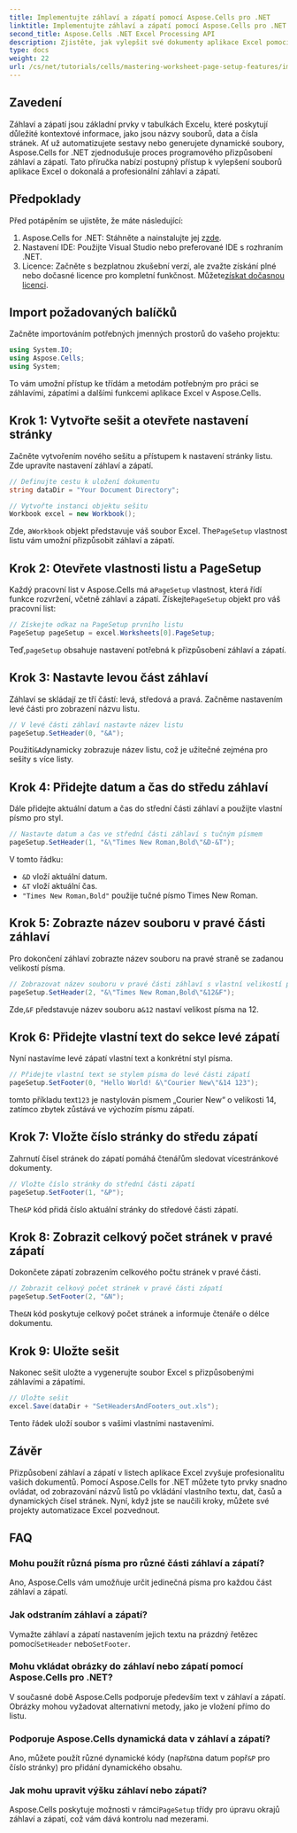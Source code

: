 ```yaml
---
title: Implementujte záhlaví a zápatí pomocí Aspose.Cells pro .NET
linktitle: Implementujte záhlaví a zápatí pomocí Aspose.Cells pro .NET
second_title: Aspose.Cells .NET Excel Processing API
description: Zjistěte, jak vylepšit své dokumenty aplikace Excel pomocí programového přizpůsobení záhlaví a zápatí pomocí Aspose.Cells pro .NET. Tento komplexní průvodce vás provede každým krokem – od nastavení sešitu až po dynamické vkládání názvu listu.
type: docs
weight: 22
url: /cs/net/tutorials/cells/mastering-worksheet-page-setup-features/implement-header-footer/
---
```

## Zavedení

Záhlaví a zápatí jsou základní prvky v tabulkách Excelu, které poskytují důležité kontextové informace, jako jsou názvy souborů, data a čísla stránek. Ať už automatizujete sestavy nebo generujete dynamické soubory, Aspose.Cells for .NET zjednodušuje proces programového přizpůsobení záhlaví a zápatí. Tato příručka nabízí postupný přístup k vylepšení souborů aplikace Excel o dokonalá a profesionální záhlaví a zápatí.

## Předpoklady

Před potápěním se ujistěte, že máte následující:

1.  Aspose.Cells for .NET: Stáhněte a nainstalujte jej z[zde](https://releases.aspose.com/cells/net/).
2. Nastavení IDE: Použijte Visual Studio nebo preferované IDE s rozhraním .NET.
3.  Licence: Začněte s bezplatnou zkušební verzí, ale zvažte získání plné nebo dočasné licence pro kompletní funkčnost. Můžete[získat dočasnou licenci](https://purchase.aspose.com/temporary-license/).

## Import požadovaných balíčků

Začněte importováním potřebných jmenných prostorů do vašeho projektu:

```csharp
using System.IO;
using Aspose.Cells;
using System;
```

To vám umožní přístup ke třídám a metodám potřebným pro práci se záhlavími, zápatími a dalšími funkcemi aplikace Excel v Aspose.Cells.

## Krok 1: Vytvořte sešit a otevřete nastavení stránky

Začněte vytvořením nového sešitu a přístupem k nastavení stránky listu. Zde upravíte nastavení záhlaví a zápatí.

```csharp
// Definujte cestu k uložení dokumentu
string dataDir = "Your Document Directory";

// Vytvořte instanci objektu sešitu
Workbook excel = new Workbook();
```

 Zde, a`Workbook` objekt představuje váš soubor Excel. The`PageSetup` vlastnost listu vám umožní přizpůsobit záhlaví a zápatí.

## Krok 2: Otevřete vlastnosti listu a PageSetup

 Každý pracovní list v Aspose.Cells má a`PageSetup` vlastnost, která řídí funkce rozvržení, včetně záhlaví a zápatí. Získejte`PageSetup` objekt pro váš pracovní list:

```csharp
// Získejte odkaz na PageSetup prvního listu
PageSetup pageSetup = excel.Worksheets[0].PageSetup;
```

 Teď,`pageSetup` obsahuje nastavení potřebná k přizpůsobení záhlaví a zápatí.

## Krok 3: Nastavte levou část záhlaví

Záhlaví se skládají ze tří částí: levá, středová a pravá. Začněme nastavením levé části pro zobrazení názvu listu.

```csharp
// V levé části záhlaví nastavte název listu
pageSetup.SetHeader(0, "&A");
```

 Použití`&A`dynamicky zobrazuje název listu, což je užitečné zejména pro sešity s více listy.

## Krok 4: Přidejte datum a čas do středu záhlaví

Dále přidejte aktuální datum a čas do střední části záhlaví a použijte vlastní písmo pro styl.

```csharp
// Nastavte datum a čas ve střední části záhlaví s tučným písmem
pageSetup.SetHeader(1, "&\"Times New Roman,Bold\"&D-&T");
```

V tomto řádku:
- `&D` vloží aktuální datum.
- `&T` vloží aktuální čas.
- `"Times New Roman,Bold"` použije tučné písmo Times New Roman.

## Krok 5: Zobrazte název souboru v pravé části záhlaví

Pro dokončení záhlaví zobrazte název souboru na pravé straně se zadanou velikostí písma.

```csharp
// Zobrazovat název souboru v pravé části záhlaví s vlastní velikostí písma
pageSetup.SetHeader(2, "&\"Times New Roman,Bold\"&12&F");
```

 Zde,`&F` představuje název souboru a`&12` nastaví velikost písma na 12.

## Krok 6: Přidejte vlastní text do sekce levé zápatí

Nyní nastavíme levé zápatí vlastní text a konkrétní styl písma.

```csharp
// Přidejte vlastní text se stylem písma do levé části zápatí
pageSetup.SetFooter(0, "Hello World! &\"Courier New\"&14 123");
```

 tomto příkladu text`123` je nastylován písmem „Courier New“ o velikosti 14, zatímco zbytek zůstává ve výchozím písmu zápatí.

## Krok 7: Vložte číslo stránky do středu zápatí

Zahrnutí čísel stránek do zápatí pomáhá čtenářům sledovat vícestránkové dokumenty.

```csharp
// Vložte číslo stránky do střední části zápatí
pageSetup.SetFooter(1, "&P");
```

 The`&P` kód přidá číslo aktuální stránky do středové části zápatí.

## Krok 8: Zobrazit celkový počet stránek v pravé zápatí

Dokončete zápatí zobrazením celkového počtu stránek v pravé části.

```csharp
// Zobrazit celkový počet stránek v pravé části zápatí
pageSetup.SetFooter(2, "&N");
```

 The`&N` kód poskytuje celkový počet stránek a informuje čtenáře o délce dokumentu.

## Krok 9: Uložte sešit

Nakonec sešit uložte a vygenerujte soubor Excel s přizpůsobenými záhlavími a zápatími.

```csharp
// Uložte sešit
excel.Save(dataDir + "SetHeadersAndFooters_out.xls");
```

Tento řádek uloží soubor s vašimi vlastními nastaveními.

## Závěr

Přizpůsobení záhlaví a zápatí v listech aplikace Excel zvyšuje profesionalitu vašich dokumentů. Pomocí Aspose.Cells for .NET můžete tyto prvky snadno ovládat, od zobrazování názvů listů po vkládání vlastního textu, dat, časů a dynamických čísel stránek. Nyní, když jste se naučili kroky, můžete své projekty automatizace Excel pozvednout.

## FAQ

### Mohu použít různá písma pro různé části záhlaví a zápatí?
Ano, Aspose.Cells vám umožňuje určit jedinečná písma pro každou část záhlaví a zápatí.

### Jak odstraním záhlaví a zápatí?
 Vymažte záhlaví a zápatí nastavením jejich textu na prázdný řetězec pomocí`SetHeader` nebo`SetFooter`.

### Mohu vkládat obrázky do záhlaví nebo zápatí pomocí Aspose.Cells pro .NET?
V současné době Aspose.Cells podporuje především text v záhlaví a zápatí. Obrázky mohou vyžadovat alternativní metody, jako je vložení přímo do listu.

### Podporuje Aspose.Cells dynamická data v záhlaví a zápatí?  
 Ano, můžete použít různé dynamické kódy (např`&D`na datum popř`&P` pro číslo stránky) pro přidání dynamického obsahu.

### Jak mohu upravit výšku záhlaví nebo zápatí?  
 Aspose.Cells poskytuje možnosti v rámci`PageSetup` třídy pro úpravu okrajů záhlaví a zápatí, což vám dává kontrolu nad mezerami.
